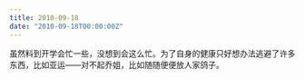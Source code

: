 ```yaml
---
title: 2010-09-18
date: "2010-09-18T00:00:00Z"
---
```


虽然料到开学会忙一些，没想到会这么忙。为了自身的健康只好想办法逃避了许多东西，比如亚运——对不起乔姐，比如随随便便放人家鸽子。